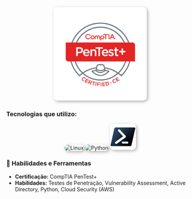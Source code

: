 
<p align="center">
  <img src="https://github.com/O-DESERTOR-DA-MATRIX/O-DESERTOR-DA-MATRIX/blob/main/PenTest%2Bce%20certified%20Logo.png" alt="CompTIA PenTest+" width="250" height="250" style="border-radius:10px;box-shadow: 3px 3px 8px rgba(0, 0, 0, 0.3);transition: transform 0.3s ease;" onmouseover="this.style.transform='scale(1.1)'" onmouseout="this.style.transform='scale(1)'"/>
</p>

### Tecnologias que utilizo:

<p align="center">
  <img src="https://cdn.jsdelivr.net/gh/devicons/devicon/icons/linux/linux-original.svg" alt="Linux" width="70" height="70" style="border-radius:10px;box-shadow: 3px 3px 8px rgba(0, 0, 0, 0.3);transition: transform 0.3s ease;" onmouseover="this.style.transform='scale(1.1)'" onmouseout="this.style.transform='scale(1)'"/>
  
  
  <img src="https://cdn.jsdelivr.net/gh/devicons/devicon/icons/python/python-original.svg" alt="Python" width="70" height="70" style="border-radius:10px;box-shadow: 3px 3px 8px rgba(0, 0, 0, 0.3);transition: transform 0.3s ease;" onmouseover="this.style.transform='scale(1.1)'" onmouseout="this.style.transform='scale(1)'"/>
  
  <img src="https://raw.githubusercontent.com/devicons/devicon/master/icons/powershell/powershell-original.svg" alt="PowerShell" width="70" height="70" style="border-radius:10px;box-shadow: 3px 3px 8px rgba(0, 0, 0, 0.3);transition: transform 0.3s ease;" onmouseover="this.style.transform='scale(1.1)'" onmouseout="this.style.transform='scale(1)'"/>
</p>

### 🔧 Habilidades e Ferramentas
- **Certificação:** CompTIA PenTest+
- **Habilidades:** Testes de Penetração, Vulnerability Assessment, Active Directory, Python, Cloud Security (AWS)

